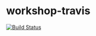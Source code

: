 # workshop-travis
[![Build Status](https://travis-ci.com/IgnacioEscobar/workshop-travis.svg?branch=main)](https://travis-ci.com/IgnacioEscobar/workshop-travis)
